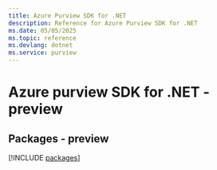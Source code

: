 ```yaml
---
title: Azure Purview SDK for .NET
description: Reference for Azure Purview SDK for .NET
ms.date: 05/05/2025
ms.topic: reference
ms.devlang: dotnet
ms.service: purview
---
```

# Azure purview SDK for .NET - preview
## Packages - preview
[!INCLUDE [packages](purview-index.md)]